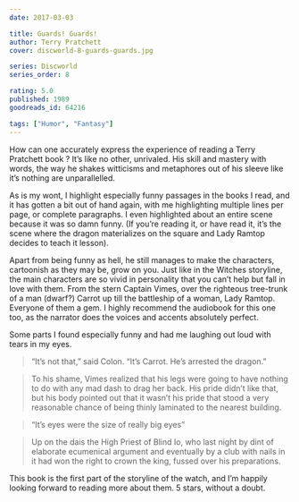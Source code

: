 ```yaml
---
date: 2017-03-03

title: Guards! Guards!
author: Terry Pratchett
cover: discworld-8-guards-guards.jpg

series: Discworld
series_order: 8

rating: 5.0
published: 1989
goodreads_id: 64216

tags: ["Humor", "Fantasy"]
---
```


How can one accurately express the experience of reading a Terry Pratchett book ? It’s like no other, unrivaled. His skill and mastery with words, the way he shakes witticisms and metaphores out of his sleeve like it’s nothing are unparallelled.

<!--more-->

As is my wont, I highlight especially funny passages in the books I read, and it has gotten a bit out of hand again, with me highlighting multiple lines per page, or complete paragraphs. I even highlighted about an entire scene because it was so damn funny. (If you’re reading it, or have read it, it’s the scene where the dragon materializes on the square and Lady Ramtop decides to teach it lesson).

Apart from being funny as hell, he still manages to make the characters, cartoonish as they may be, grow on you. Just like in the Witches storyline, the main characters are so vivid in personality that you can’t help but fall in love with them. From the stern Captain Vimes, over the righteous tree-trunk of a man (dwarf?) Carrot up till the battleship of a woman, Lady Ramtop. Everyone of them a gem. I highly recommend the audiobook for this one too, as the narrator does the voices and accents absolutely perfect.

Some parts I found especially funny and had me laughing out loud with tears in my eyes.

> “It’s not that,” said Colon. “It’s Carrot. He’s arrested the dragon.”

> To his shame, Vimes realized that his legs were going to have nothing to do with any mad dash to drag her back. His pride didn’t like that, but his body pointed out that it wasn’t his pride that stood a very reasonable chance of being thinly laminated to the nearest building.

> “It’s eyes were the size of really big eyes”

> Up on the dais the High Priest of Blind Io, who last night by dint of elaborate ecumenical argument and eventually by a club with nails in it had won the right to crown the king, fussed over his preparations.

This book is the first part of the storyline of the watch, and I’m happily looking forward to reading more about them. 5 stars, without a doubt.
